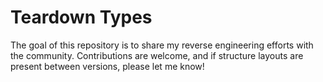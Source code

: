 # Teardown Types

The goal of this repository is to share my reverse engineering efforts with the community. Contributions are welcome, and if structure layouts are present between versions, please let me know!